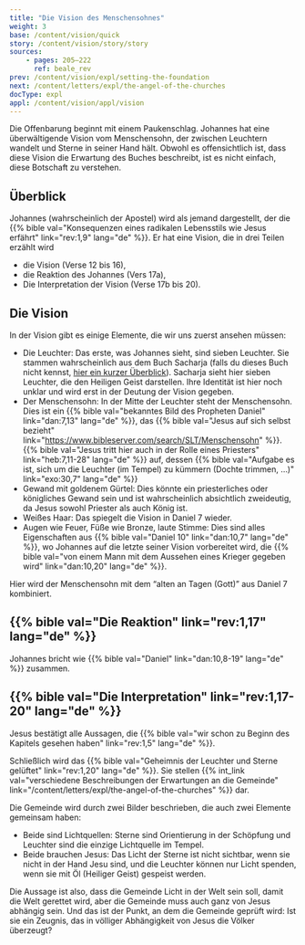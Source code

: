 ```yaml
---
title: "Die Vision des Menschensohnes"
weight: 3
base: /content/vision/quick
story: /content/vision/story/story
sources: 
    - pages: 205–222
      ref: beale_rev
prev: /content/vision/expl/setting-the-foundation
next: /content/letters/expl/the-angel-of-the-churches
docType: expl
appl: /content/vision/appl/vision
---
```


Die Offenbarung beginnt mit einem Paukenschlag. Johannes hat eine überwältigende Vision vom Menschensohn, der zwischen Leuchtern wandelt und Sterne in seiner Hand hält. Obwohl es offensichtlich ist, dass diese Vision die Erwartung des Buches beschreibt, ist es nicht einfach, diese Botschaft zu verstehen.

## Überblick

<a name="1bab"></a>
Johannes (wahrscheinlich der Apostel) wird als jemand dargestellt, der die {{% bible val="Konsequenzen eines radikalen Lebensstils wie Jesus erfährt" link="rev:1,9" lang="de" %}}. Er hat eine Vision, die in drei Teilen erzählt wird

- die Vision (Verse 12 bis 16),
- die Reaktion des Johannes (Vers 17a),
- Die Interpretation der Vision (Verse 17b bis 20).

## Die Vision

<a name="7855"></a>
In der Vision gibt es einige Elemente, die wir uns zuerst ansehen müssen:

- Die Leuchter: Das erste, was Johannes sieht, sind sieben Leuchter. Sie stammen wahrscheinlich aus dem Buch Sacharja (falls du dieses Buch nicht kennst, [hier ein kurzer Überblick](https://www.youtube.com/watch?v=_106IfO6Kc0)). Sacharja sieht hier sieben Leuchter, die den Heiligen Geist darstellen. Ihre Identität ist hier noch unklar und wird erst in der Deutung der Vision gegeben.
- Der Menschensohn: In der Mitte der Leuchter steht der Menschensohn. Dies ist ein {{% bible val="bekanntes Bild des Propheten Daniel" link="dan:7,13" lang="de" %}}, das {{% bible val="Jesus auf sich selbst bezieht" link="https://www.bibleserver.com/search/SLT/Menschensohn" %}}. {{% bible val="Jesus tritt hier auch in der Rolle eines Priesters" link="heb:7,11-28" lang="de" %}} auf, dessen {{% bible val="Aufgabe es ist, sich um die Leuchter (im Tempel) zu kümmern (Dochte trimmen, …)" link="exo:30,7" lang="de" %}}
- Gewand mit goldenem Gürtel: Dies könnte ein priesterliches oder königliches Gewand sein und ist wahrscheinlich absichtlich zweideutig, da Jesus sowohl Priester als auch König ist.
- Weißes Haar: Das spiegelt die Vision in Daniel 7 wieder.
- Augen wie Feuer, Füße wie Bronze, laute Stimme: Dies sind alles Eigenschaften aus {{% bible val="Daniel 10" link="dan:10,7" lang="de" %}}, wo Johannes auf die letzte seiner Vision vorbereitet wird, die {{% bible val="von einem Mann mit dem Aussehen eines Krieger gegeben wird" link="dan:10,20" lang="de" %}}.

Hier wird der Menschensohn mit dem “alten an Tagen (Gott)” aus Daniel 7 kombiniert.

## {{% bible val="Die Reaktion" link="rev:1,17" lang="de" %}}

<a name="0131"></a>
Johannes bricht wie {{% bible val="Daniel" link="dan:10,8-19" lang="de" %}} zusammen.

## {{% bible val="Die Interpretation" link="rev:1,17-20" lang="de" %}}

<a name="4bd0"></a>
Jesus bestätigt alle Aussagen, die {{% bible val="wir schon zu Beginn des Kapitels gesehen haben" link="rev:1,5" lang="de" %}}.

Schließlich wird das {{% bible val="Geheimnis der Leuchter und Sterne gelüftet" link="rev:1,20" lang="de" %}}. Sie stellen {{% int_link val="verschiedene Beschreibungen der Erwartungen an die Gemeinde" link="/content/letters/expl/the-angel-of-the-churches" %}} dar.

Die Gemeinde wird durch zwei Bilder beschrieben, die auch zwei Elemente gemeinsam haben:

- Beide sind Lichtquellen: Sterne sind Orientierung in der Schöpfung und Leuchter sind die einzige Lichtquelle im Tempel.
- Beide brauchen Jesus: Das Licht der Sterne ist nicht sichtbar, wenn sie nicht in der Hand Jesu sind, und die Leuchter können nur Licht spenden, wenn sie mit Öl (Heiliger Geist) gespeist werden.

Die Aussage ist also, dass die Gemeinde Licht in der Welt sein soll, damit die Welt gerettet wird, aber die Gemeinde muss auch ganz von Jesus abhängig sein. Und das ist der Punkt, an dem die Gemeinde geprüft wird: Ist sie ein Zeugnis, das in völliger Abhängigkeit von Jesus die Völker überzeugt?
